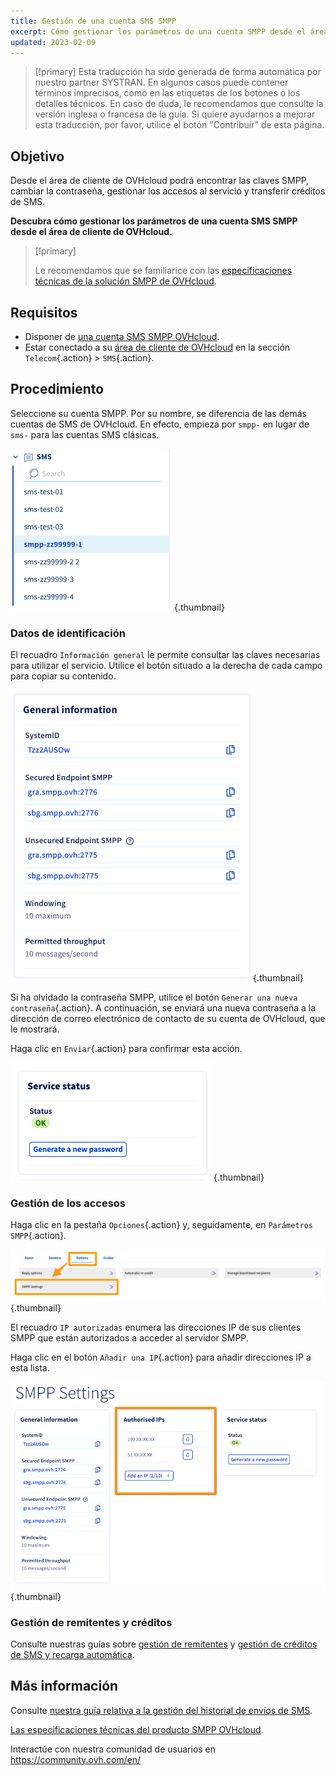```yaml
---
title: Gestión de una cuenta SMS SMPP
excerpt: Cómo gestionar los parámetros de una cuenta SMPP desde el área de cliente de OVHcloud
updated: 2023-02-09
---
```


> [!primary]
> Esta traducción ha sido generada de forma automática por nuestro partner SYSTRAN. En algunos casos puede contener términos imprecisos, como en las etiquetas de los botones o los detalles técnicos. En caso de duda, le recomendamos que consulte la versión inglesa o francesa de la guía. Si quiere ayudarnos a mejorar esta traducción, por favor, utilice el botón "Contribuir" de esta página.
>

## Objetivo

Desde el área de cliente de OVHcloud podrá encontrar las claves SMPP, cambiar la contraseña, gestionar los accesos al servicio y transferir créditos de SMS.

**Descubra cómo gestionar los parámetros de una cuenta SMS SMPP desde el área de cliente de OVHcloud.**

> [!primary]
>
> Le recomendamos que se familiarice con las [especificaciones técnicas de la solución SMPP de OVHcloud](/pages/web_cloud/messaging/sms/smpp-specification).

## Requisitos

- Disponer de [una cuenta SMS SMPP OVHcloud](https://www.ovhcloud.com/es-es/sms/api-sms/).
- Estar conectado a su [área de cliente de OVHcloud](https://www.ovh.com/auth/?action=gotomanager&from=https://www.ovh.es/&ovhSubsidiary=es) en la sección `Telecom`{.action} > `SMS`{.action}.

## Procedimiento

Seleccione su cuenta SMPP. Por su nombre, se diferencia de las demás cuentas de SMS de OVHcloud. En efecto, empieza por `smpp-` en lugar de `sms-` para las cuentas SMS clásicas.

![SMPP account](images/smpp-account.png){.thumbnail}

### Datos de identificación

El recuadro `Información general` le permite consultar las claves necesarias para utilizar el servicio. Utilice el botón situado a la derecha de cada campo para copiar su contenido.

![SMPP account](images/smpp-account-ID.png){.thumbnail}

Si ha olvidado la contraseña SMPP, utilice el botón `Generar una nueva contraseña`{.action}. A continuación, se enviará una nueva contraseña a la dirección de correo electrónico de contacto de su cuenta de OVHcloud, que le mostrará.<br>

Haga clic en `Enviar`{.action} para confirmar esta acción.

![SMPP account](images/smpp-account-password.png){.thumbnail}

### Gestión de los accesos

Haga clic en la pestaña `Opciones`{.action} y, seguidamente, en `Parámetros SMPP`{.action}.

![SMPP account](images/smpp-acl0.png){.thumbnail}

El recuadro `IP autorizadas` enumera las direcciones IP de sus clientes SMPP que están autorizados a acceder al servidor SMPP.

Haga clic en el botón `Añadir una IP`{.action} para añadir direcciones IP a esta lista.

![SMPP account](images/smpp-acl1.png){.thumbnail}

### Gestión de remitentes y créditos

Consulte nuestras guías sobre [gestión de remitentes](/pages/telecom/sms/envoyer_des_sms_depuis_mon_espace_client#3-elegir-el-remitente-del-sms) y [gestión de créditos de SMS y recarga automática](/pages/web_cloud/messaging/sms/activer_la_recharge_automatique_du_credit_sms).

## Más información

Consulte [nuestra guía relativa a la gestión del historial de envíos de SMS](/pages/web_cloud/messaging/sms/gerer_l_historique_des_sms).

[Las especificaciones técnicas del producto SMPP OVHcloud](/pages/web_cloud/messaging/sms/smpp-specification).

Interactúe con nuestra comunidad de usuarios en <https://community.ovh.com/en/>
